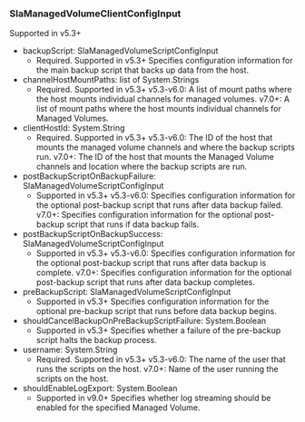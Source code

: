 ### SlaManagedVolumeClientConfigInput
Supported in v5.3+

- backupScript: SlaManagedVolumeScriptConfigInput
  - Required. Supported in v5.3+
Specifies configuration information for the main backup script that backs up data from the host.
- channelHostMountPaths: list of System.Strings
  - Required. Supported in v5.3+
v5.3-v6.0: A list of mount paths where the host mounts individual channels for managed volumes.
v7.0+: A list of mount paths where the host mounts individual channels for Managed Volumes.
- clientHostId: System.String
  - Required. Supported in v5.3+
v5.3-v6.0: The ID of the host that mounts the managed volume channels and where the backup scripts run.
v7.0+: The ID of the host that mounts the Managed Volume channels and location where the backup scripts are run.
- postBackupScriptOnBackupFailure: SlaManagedVolumeScriptConfigInput
  - Supported in v5.3+
v5.3-v6.0: Specifies configuration information for the optional post-backup script that runs after data backup failed.
v7.0+: Specifies configuration information for the optional post-backup script that runs if data backup fails.
- postBackupScriptOnBackupSuccess: SlaManagedVolumeScriptConfigInput
  - Supported in v5.3+
v5.3-v6.0: Specifies configuration information for the optional post-backup script that runs after data backup is complete.
v7.0+: Specifies configuration information for the optional post-backup script that runs after data backup completes.
- preBackupScript: SlaManagedVolumeScriptConfigInput
  - Supported in v5.3+
Specifies configuration information for the optional pre-backup script that runs before data backup begins.
- shouldCancelBackupOnPreBackupScriptFailure: System.Boolean
  - Supported in v5.3+
Specifies whether a failure of the pre-backup script halts the backup process.
- username: System.String
  - Required. Supported in v5.3+
v5.3-v6.0: The name of the user that runs the scripts on the host.
v7.0+: Name of the user running the scripts on the host.
- shouldEnableLogExport: System.Boolean
  - Supported in v9.0+
Specifies whether log streaming should be enabled for the specified Managed Volume.
